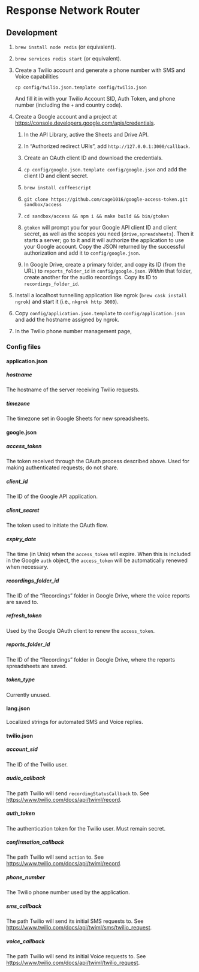 # Response Network Router

## Development

1. `brew install node redis` (or equivalent).

1. `brew services redis start` (or equivalent).

1. Create a Twilio account and generate a phone number with SMS and
   Voice capabilities

    `cp config/twilio.json.template config/twilio.json`

    And fill it in with your Twilio Account SID, Auth Token, and phone
    number (including the `+` and country code).

1. Create a Google account and a project at
   <https://console.developers.google.com/apis/credentials>.

    1. In the API Library, active the Sheets and Drive API.

    2. In “Authorized redirect URIs”, add `http://127.0.0.1:3000/callback`.

    2. Create an OAuth client ID and download the credentials.

    3. `cp config/google.json.template config/google.json` and add the
       client ID and client secret.

    4. `brew install coffeescript`

    5. `git clone https://github.com/cage1016/google-access-token.git sandbox/access`

    6. `cd sandbox/access && npm i && make build && bin/gtoken`

    7. `gtoken` will prompt you for your Google API client ID and
       client secret, as well as the scopes you need
       (`drive,spreadsheets`).  Then it starts a server; go to it and
       it will authorize the application to use your Google account.
       Copy the JSON returned by the successful authorization and add
       it to `config/google.json`.

    8. In Google Drive, create a primary folder, and copy its ID (from
       the URL) to `reports_folder_id` in `config/google.json`.
       _Within_ that folder, create another for the audio recordings.
       Copy its ID to `recordings_folder_id`.

1. Install a localhost tunnelling application like ngrok (`brew cask
   install ngrok`) and start it (i.e., `nkgrok http 3000`).

1. Copy `config/application.json.template` to
   `config/application.json` and add the hostname assigned by ngrok.

1. In the Twilio phone number management page,

### Config files

#### application.json

##### hostname

The hostname of the server receiving Twilio requests.

##### timezone

The timezone set in Google Sheets for new spreadsheets.

#### google.json

##### access_token

The token received through the OAuth process described above.  Used
for making authenticated requests; do not share.

##### client_id

The ID of the Google API application.

##### client_secret

The token used to initiate the OAuth flow.

##### expiry_date

The time (in Unix) when the `access_token` will expire.  When this is
included in the Google `auth` object, the `access_token` will be
automatically renewed when necessary.

##### recordings_folder_id

The ID of the “Recordings” folder in Google Drive, where the voice
reports are saved to.

##### refresh_token

Used by the Google OAuth client to renew the `access_token`.

##### reports_folder_id

The ID of the “Recordings” folder in Google Drive, where the reports
spreadsheets are saved.

##### token_type

Currently unused.

#### lang.json

Localized strings for automated SMS and Voice replies.

#### twilio.json

##### account_sid

The ID of the Twilio user.

##### audio_callback

The path Twilio will send `recordingStatusCallback` to.  See <https://www.twilio.com/docs/api/twiml/record>.

##### auth_token

The authentication token for the Twilio user.  Must remain secret.

##### confirmation_callback

The path Twilio will send `action` to.  See <https://www.twilio.com/docs/api/twiml/record>.

##### phone_number

The Twilio phone number used by the application.

##### sms_callback

The path Twilio will send its initial SMS requests to.  See
<https://www.twilio.com/docs/api/twiml/sms/twilio_request>.

##### voice_callback

The path Twilio will send its initial Voice requests to.  See
<https://www.twilio.com/docs/api/twiml/twilio_request>.
